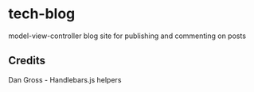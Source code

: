 # tech-blog
model-view-controller blog site for publishing and commenting on posts

## Credits

Dan Gross - Handlebars.js helpers